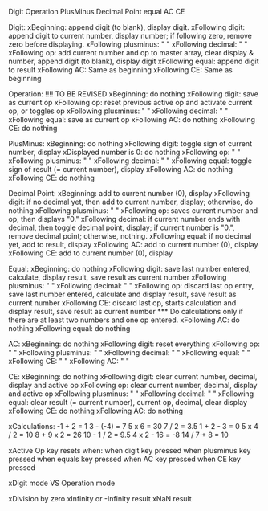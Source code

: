 Digit
Operation
PlusMinus
Decimal Point
equal
AC
CE


Digit:
  xBeginning: append digit (to blank), display digit.
  xFollowing digit: append digit to current number, display number; if following zero, remove zero before displaying.
  xFollowing plusminus:  " "
  xFollowing decimal:  " "
  xFollowing op:  add current number and op to master array, clear display & number, append digit (to blank), display digit
  xFollowing equal: append digit to result
  xFollowing AC: Same as beginning
  xFollowing CE: Same as beginning


Operation: !!!! TO BE REVISED
  xBeginning: do nothing
  xFollowing digit: save as current op
  xFollowing op: reset previous active op and activate current op, or toggles op
  xFollowing plusminus: " "
  xFollowing decimal: " "
  xFollowing equal: save as current op
  xFollowing AC: do nothing
  xFollowing CE: do nothing

PlusMinus:
  xBeginning: do nothing
  xFollowing digit: toggle sign of current number, display
    xDisplayed number is 0: do nothing
  xFollowing op:  " "
  xFollowing plusminus: " "
  xFollowing decimal: " "
  xFollowing equal: toggle sign of result (= current number), display
  xFollowing AC: do nothing
  xFollowing CE: do nothing

Decimal Point:
  xBeginning: add to current number (0), display
  xFollowing digit: if no decimal yet, then add to current number, display; otherwise, do nothing
  xFollowing plusminus: " "
  xFollowing op: saves current number and op, then displays "0."
  xFollowing decimal: if current number ends with decimal, then toggle decimal point, display; 
                      if current number is "0.", remove decimal point;
                      otherwise, nothing.
  xFollowing equal: if no decimal yet, add to result, display
  xFollowing AC: add to current number (0), display
  xFollowing CE: add to current number (0), display

Equal:
  xBeginning: do nothing
  xFollowing digit: save last number entered, calculate, display result, save result as current number
  xFollowing plusminus: " "
  xFollowing decimal: " " 
  xFollowing op: discard last op entry, save last number entered, calculate and display result, save result as current number
  xFollowing CE: discard last op, starts calculation and display result, save result as current number
  *** Do calculations only if there are at least two numbers and one op entered.
  xFollowing AC: do nothing
  xFollowing equal: do nothing

AC:
  xBeginning: do nothing
  xFollowing digit: reset everything
  xFollowing op: " "
  xFollowing plusminus: " "
  xFollowing decimal: " " 
  xFollowing equal: " "
  xFollowing CE: " "
  xFollowing AC: " "

CE:
  xBeginning: do nothing
  xFollowing digit: clear current number, decimal, display and active op
  xFollowing op: clear current number, decimal, display and active op
  xFollowing plusminus: " "
  xFollowing decimal: " " 
  xFollowing equal: clear result (= current number), current op, decimal, clear display
  xFollowing CE: do nothing
  xFollowing AC: do nothing

xCalculations:
  -1 + 2 = 1
  3 - (-4) = 7
  5 x 6 = 30
  7 / 2 = 3.5
  1 + 2 - 3 = 0
  5 x 4 / 2 = 10
  8 + 9 x 2 = 26
  10 - 1 / 2 = 9.5
  4 x 2 - 16 = -8
  14 / 7 + 8 = 10

xActive Op key resets when:
  when digit key pressed
  when plusminus key pressed
  when equals key pressed
  when AC key pressed
  when CE key pressed

xDigit mode VS Operation mode

xDivision by zero
  xInfinity or -Infinity result
  xNaN result
